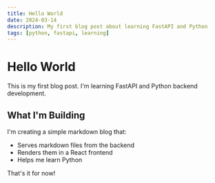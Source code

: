 ```yaml
---
title: Hello World
date: 2024-03-14
description: My first blog post about learning FastAPI and Python
tags: [python, fastapi, learning]
---
```


# Hello World

This is my first blog post. I'm learning FastAPI and Python backend development.

## What I'm Building

I'm creating a simple markdown blog that:
- Serves markdown files from the backend
- Renders them in a React frontend
- Helps me learn Python

That's it for now! 